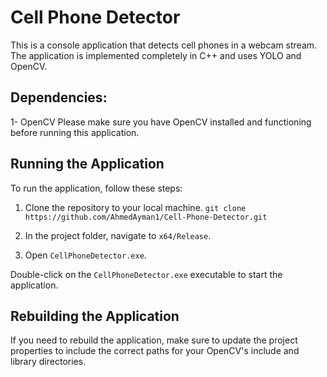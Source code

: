 # Cell Phone Detector

This is a console application that detects cell phones in a webcam stream. The application is implemented completely in C++ and uses YOLO and OpenCV.
## Dependencies:
1- OpenCV
Please make sure you have OpenCV installed and functioning before running this application.

## Running the Application

To run the application, follow these steps:

1. Clone the repository to your local machine. `git clone https://github.com/AhmedAyman1/Cell-Phone-Detector.git`  

2. In the project folder, navigate to `x64/Release`.

3. Open `CellPhoneDetector.exe`.

Double-click on the `CellPhoneDetector.exe` executable to start the application.

## Rebuilding the Application

If you need to rebuild the application, make sure to update the project properties to include the correct paths for your OpenCV's include and library directories.
